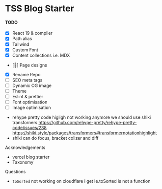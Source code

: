 # TSS Blog Starter

#### TODO

- [x] React 19 & compiler
- [x] Path alias
- [x] Tailwind
- [x] Custom Font
- [x] Content collections i.e. MDX
- [🚧] Page designs
- [x] Rename Repo
- [ ] SEO meta tags
- [ ] Dynamic OG image
- [ ] Theme
- [ ] Eslint & prettier
- [ ] Font optimisation
- [ ] Image optimisation

- rehype pretty code higligh not working anymore we should use shiki transforners https://github.com/rehype-pretty/rehype-pretty-code/issues/238 https://shiki.style/packages/transformers#transformernotationhighlight
- shiki can do focus, bracket colizer and diff

Acknowledgements

- vercel blog starter
- Taxonomy

Questions

- `toSorted` not working on cloudflare i get Ie.toSorted is not a function
